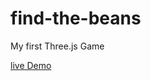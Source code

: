 # find-the-beans
My first Three.js Game   
   
[live Demo](http://www.iampua.com/pui/find-the-beans.html)
